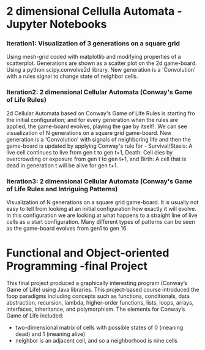 #  2 dimensional Cellulla Automata - Jupyter Notebooks
### Iteration1: Visualization of 3 generations on a square grid
Using mesh-grid coded with matplotlib and modifying properties of a scatterplot. Generations are shown as a scatter plot on the 2d game-board.
Using a python scipy.convolve2d library. New generation is a 'Convolution' with a rules signal to change state of neighbor cells.

### Iteration2: 2 dimensional Cellular Automata (Conway's Game of Life Rules)
2d Cellular Automata based on Conway's Game of Life Rules is starting fro the initial configuration; and for every generation when the rules are applied, the game-board evolves, playing the gae by itself!. We can see visualization of N generations on a square grid game-board. New generation is a 'Convolution' with signals of neighboring life and then the game-board is updated by applying Conway's rule for -
Survival/Stasis: A live cell continues to live from gen t to gen t+1, 
Death: Cell dies by overcrowding or exposure from gen t to gen t+1, and 
Birth: A cell that is dead in generation t will be alive for gen t+1.

### Iteration3: 2 dimensional Cellular Automata (Conway's Game of Life Rules and Intriguing Patterns)
Visualization of N generations on a square grid game-board. It is usually not easy to tell from looking at an initial configuration how exactly it will evolve. In this configuration we are looking at what happens to a straight line of live cells as a start configuration.
Many different types of patterns can be seen as the game-board evolves from gen1 to gen 16. 

# Functional and Object-oriented Programming -final Project
This final project produced a graphically interesting program (Conway’s Game of Life) using Java libraries. This project-based course introduced the foop paradigms including concepts such as functions, conditionals, data abstraction, recursion, lambda, higher-order functions, lists, loops, arrays, interfaces, inheritance, and polymorphism. The elements for Conway’s Game of Life included: 
- two-dimensional matrix of cells with possible states of 0 (meaning dead) and 1 (meaning alive)
- neighbor is an adjacent cell, and so a neighborhood is nine cells

